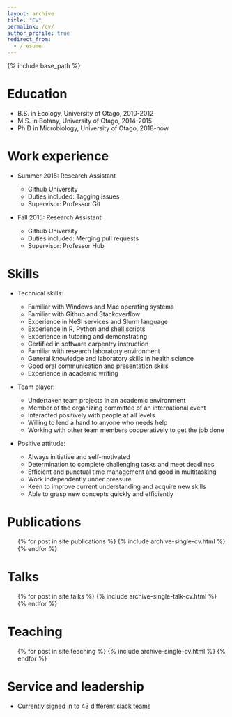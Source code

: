 ```yaml
---
layout: archive
title: "CV"
permalink: /cv/
author_profile: true
redirect_from:
  - /resume
---
```


{% include base_path %}

Education
======
* B.S. in Ecology, University of Otago, 2010-2012
* M.S. in Botany, University of Otago, 2014-2015
* Ph.D in Microbiology, University of Otago, 2018-now

Work experience
======
* Summer 2015: Research Assistant
  * Github University
  * Duties included: Tagging issues
  * Supervisor: Professor Git

* Fall 2015: Research Assistant
  * Github University
  * Duties included: Merging pull requests
  * Supervisor: Professor Hub
  
Skills
======
* Technical skills:
  * Familiar with Windows and Mac operating systems
  * Familiar with Github and Stackoverflow
  * Experience in NeSI services and Slurm language
  * Experience in R, Python and shell scripts
  * Experience in tutoring and demonstrating
  * Certified in software carpentry instruction
  * Familiar with research laboratory environment
  * General knowledge and laboratory skills in health science
  * Good oral communication and presentation skills 
  * Experience in academic writing

* Team player:
  * Undertaken team projects in an academic environment
  * Member of the organizing committee of an international event
  * Interacted positively with people at all levels
  * Willing to lend a hand to anyone who needs help
  * Working with other team members cooperatively to get the job done

* Positive attitude:
  * Always initiative and self-motivated
  * Determination to complete challenging tasks and meet deadlines
  * Efficient and punctual time management and good in multitasking
  * Work independently under pressure
  * Keen to improve current understanding and acquire new skills
  * Able to grasp new concepts quickly and efficiently

  
  
Publications
======
  <ul>{% for post in site.publications %}
    {% include archive-single-cv.html %}
  {% endfor %}</ul>
  
Talks
======
  <ul>{% for post in site.talks %}
    {% include archive-single-talk-cv.html %}
  {% endfor %}</ul>
  
Teaching
======
  <ul>{% for post in site.teaching %}
    {% include archive-single-cv.html %}
  {% endfor %}</ul>
  
Service and leadership
======
* Currently signed in to 43 different slack teams
